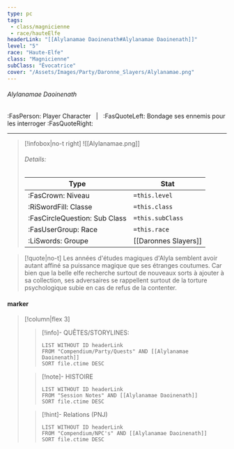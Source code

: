 ```yaml
---
type: pc
tags:
 - class/magnicienne
 - race/hauteElfe
headerLink: "[[Alylanamae Daoinenath#Alylanamae Daoinenath]]"
level: "5"
race: "Haute-Elfe"
class: "Magnicienne"
subClass: "Évocatrice"
cover: "/Assets/Images/Party/Daronne_Slayers/Alylanamae.png"
---
```


###### Alylanamae Daoinenath
:FasPerson: Player Character &nbsp; | &nbsp; :FasQuoteLeft: Bondage ses ennemis pour les interroger :FasQuoteRight:
___
> [!infobox|no-t right]
> ![[Alylanamae.png]]
> ###### Details:
> | Type | Stat |
> | ---- | ---- |
> | :FasCrown: Niveau   | `=this.level` |
> | :RiSwordFill: Classe |  `=this.class`|
> | :FasCircleQuestion: Sub Class |  `=this.subClass`|
> |  :FasUserGroup: Race |  `=this.race`|
> |  :LiSwords: Groupe |  [[Daronnes Slayers]] |

> [!quote|no-t]
> Les années d'études magiques d'Alyla semblent avoir autant affiné sa puissance magique que ses étranges coutumes. Car bien que la belle elfe recherche surtout de nouveaux sorts à ajouter à sa collection, ses adversaires se rappellent surtout de la torture psychologique subie en cas de refus de la contenter.
 
#### marker
> [!column|flex 3]
>> [!info]- QUÊTES/STORYLINES:
>>```dataview
>>LIST WITHOUT ID headerLink
>>FROM "Compendium/Party/Quests" AND [[Alylanamae Daoinenath]]
>>SORT file.ctime DESC
>
>>[!note]- HISTOIRE
>>```dataview
>>LIST WITHOUT ID headerLink
>>FROM "Session Notes" AND [[Alylanamae Daoinenath]]
>>SORT file.ctime DESC
>
>>[!hint]- Relations (PNJ)
>>```dataview
>>LIST WITHOUT ID headerLink
>>FROM "Compendium/NPC's" AND [[Alylanamae Daoinenath]]
>>SORT file.ctime DESC
>>
```image-layout-masonry-3

```